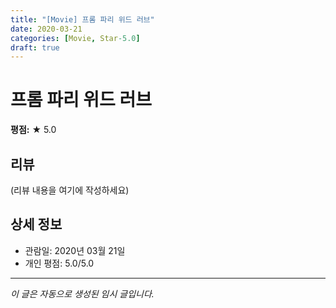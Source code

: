 ```yaml
---
title: "[Movie] 프롬 파리 위드 러브"
date: 2020-03-21
categories: [Movie, Star-5.0]
draft: true
---
```


# 프롬 파리 위드 러브

**평점:** ★ 5.0

## 리뷰

(리뷰 내용을 여기에 작성하세요)

## 상세 정보

- 관람일: 2020년 03월 21일
- 개인 평점: 5.0/5.0

---

*이 글은 자동으로 생성된 임시 글입니다.*

